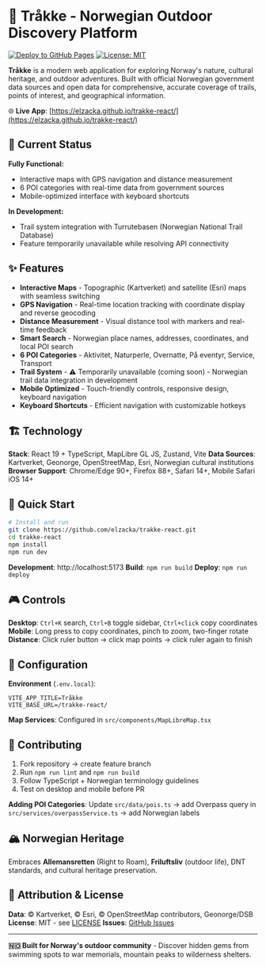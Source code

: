 # 🥾 Tråkke - Norwegian Outdoor Discovery Platform

[![Deploy to GitHub Pages](https://github.com/elzacka/trakke-react/actions/workflows/deploy.yml/badge.svg)](https://github.com/elzacka/trakke-react/actions/workflows/deploy.yml)
[![License: MIT](https://img.shields.io/badge/License-MIT-yellow.svg)](https://opensource.org/licenses/MIT)

**Tråkke** is a modern web application for exploring Norway's nature, cultural heritage, and outdoor adventures. Built with official Norwegian government data sources and open data for comprehensive, accurate coverage of trails, points of interest, and geographical information.

🌐 **Live App**: [https://elzacka.github.io/trakke-react/](https://elzacka.github.io/trakke-react/)

## 📍 Current Status

**Fully Functional:**
- Interactive maps with GPS navigation and distance measurement
- 6 POI categories with real-time data from government sources
- Mobile-optimized interface with keyboard shortcuts

**In Development:**
- Trail system integration with Turrutebasen (Norwegian National Trail Database)
- Feature temporarily unavailable while resolving API connectivity

## ✨ Features

- **Interactive Maps** - Topographic (Kartverket) and satellite (Esri) maps with seamless switching
- **GPS Navigation** - Real-time location tracking with coordinate display and reverse geocoding
- **Distance Measurement** - Visual distance tool with markers and real-time feedback
- **Smart Search** - Norwegian place names, addresses, coordinates, and local POI search
- **6 POI Categories** - Aktivitet, Naturperle, Overnatte, På eventyr, Service, Transport
- **Trail System** - ⚠️ Temporarily unavailable (coming soon) - Norwegian trail data integration in development
- **Mobile Optimized** - Touch-friendly controls, responsive design, keyboard navigation
- **Keyboard Shortcuts** - Efficient navigation with customizable hotkeys

## 🏗️ Technology

**Stack**: React 19 + TypeScript, MapLibre GL JS, Zustand, Vite
**Data Sources**: Kartverket, Geonorge, OpenStreetMap, Esri, Norwegian cultural institutions
**Browser Support**: Chrome/Edge 90+, Firefox 88+, Safari 14+, Mobile Safari iOS 14+

## 🚀 Quick Start

```bash
# Install and run
git clone https://github.com/elzacka/trakke-react.git
cd trakke-react
npm install
npm run dev
```

**Development**: http://localhost:5173
**Build**: `npm run build`
**Deploy**: `npm run deploy`

## 🎮 Controls

**Desktop**: `Ctrl+K` search, `Ctrl+B` toggle sidebar, `Ctrl+click` copy coordinates
**Mobile**: Long press to copy coordinates, pinch to zoom, two-finger rotate
**Distance**: Click ruler button → click map points → click ruler again to finish

## 🔧 Configuration

**Environment** (`.env.local`):
```env
VITE_APP_TITLE=Tråkke
VITE_BASE_URL=/trakke-react/
```

**Map Services**: Configured in `src/components/MapLibreMap.tsx`

## 🤝 Contributing

1. Fork repository → create feature branch
2. Run `npm run lint` and `npm run build`
3. Follow TypeScript + Norwegian terminology guidelines
4. Test on desktop and mobile before PR

**Adding POI Categories**: Update `src/data/pois.ts` → add Overpass query in `src/services/overpassService.ts` → add Norwegian labels

## 🏔️ Norwegian Heritage

Embraces **Allemansretten** (Right to Roam), **Friluftsliv** (outdoor life), DNT standards, and cultural heritage preservation.

## 📄 Attribution & License

**Data**: © Kartverket, © Esri, © OpenStreetMap contributors, Geonorge/DSB
**License**: MIT - see [LICENSE](LICENSE)
**Issues**: [GitHub Issues](https://github.com/elzacka/trakke-react/issues)

---

**🇳🇴 Built for Norway's outdoor community** - Discover hidden gems from swimming spots to war memorials, mountain peaks to wilderness shelters.